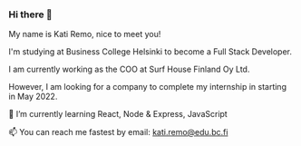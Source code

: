 ### Hi there 👋

<!--
**KatiRemo/KatiRemo** is a ✨ _special_ ✨ repository because its `README.md` (this file) appears on your GitHub profile.

Here are some ideas to get you started:

- 🔭 I’m currently working on ...
- 🌱 I’m currently learning ...
- 👯 I’m looking to collaborate on ...
- 🤔 I’m looking for help with ...
- 💬 Ask me about ...
- 📫 How to reach me: ...
- 😄 Pronouns: ...
- ⚡ Fun fact: ...
-->

My name is Kati Remo, nice to meet you! 

I'm studying at Business College Helsinki to become a Full Stack Developer. 

I am currently working as the COO at Surf House Finland Oy Ltd.

However, I am looking for a company to complete my internship in starting in May 2022.

🌱 I’m currently learning React, Node & Express, JavaScript

📫 You can reach me fastest by email: kati.remo@edu.bc.fi
